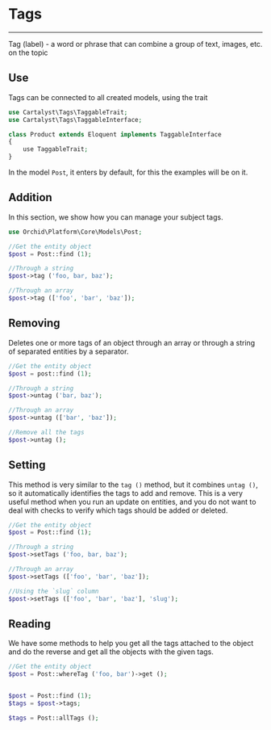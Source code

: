 # Tags
----------

Tag (label) - a word or phrase that can combine a group of text, images, etc. on the topic


## Use

Tags can be connected to all created models, using the trait

```php
use Cartalyst\Tags\TaggableTrait;
use Cartalyst\Tags\TaggableInterface;

class Product extends Eloquent implements TaggableInterface
{
    use TaggableTrait;
}
```


In the model `Post`, it enters by default, for this the examples will be on it.

## Addition

In this section, we show how you can manage your subject tags.

```php
use Orchid\Platform\Core\Models\Post;

//Get the entity object
$post = Post::find (1);

//Through a string
$post->tag ('foo, bar, baz');

//Through an array
$post->tag (['foo', 'bar', 'baz']);
```




## Removing

Deletes one or more tags of an object through an array or through a string of separated entities by a separator.

```php
//Get the entity object
$post = post::find (1);

//Through a string
$post->untag ('bar, baz');

//Through an array
$post->untag (['bar', 'baz']);

//Remove all the tags
$post->untag ();
```



## Setting

This method is very similar to the `tag ()` method, but it combines `untag ()`, so it automatically identifies the tags to add and remove. This is a very useful method when you run an update on entities, and you do not want to deal with checks to verify which tags should be added or deleted.

```php
//Get the entity object
$post = Post::find (1);

//Through a string
$post->setTags ('foo, bar, baz');

//Through an array
$post->setTags (['foo', 'bar', 'baz']);

//Using the `slug` column
$post->setTags (['foo', 'bar', 'baz'], 'slug');
```


## Reading

We have some methods to help you get all the tags attached to the object and do the reverse and get all the objects with the given tags.

```php
//Get the entity object
$post = Post::whereTag ('foo, bar')->get ();


$post = Post::find (1);
$tags = $post->tags;

$tags = Post::allTags ();
```
